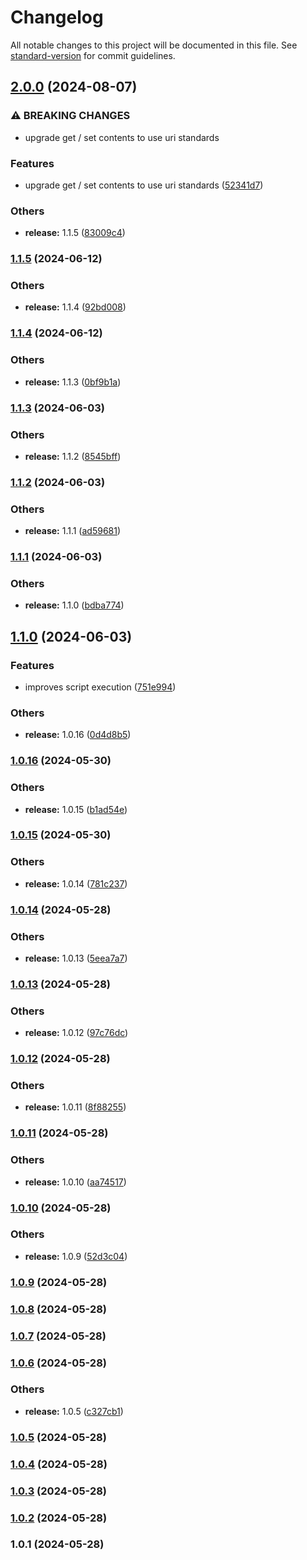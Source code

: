 # Changelog

All notable changes to this project will be documented in this file. See [standard-version](https://github.com/conventional-changelog/standard-version) for commit guidelines.

## [2.0.0](https://github.com/alelltech/azure-pipelines-task-commons/compare/v1.1.5...v2.0.0) (2024-08-07)


### ⚠ BREAKING CHANGES

* upgrade get / set contents to use uri standards

### Features

* upgrade get / set contents to use uri standards ([52341d7](https://github.com/alelltech/azure-pipelines-task-commons/commit/52341d730e09d9033cab5b112ca340cee356f21e))


### Others

* **release:** 1.1.5 ([83009c4](https://github.com/alelltech/azure-pipelines-task-commons/commit/83009c4c035705461045150efedb17024faf3be2))

### [1.1.5](https://github.com/alelltech/azure-pipelines-task-commons/compare/v1.1.4...v1.1.5) (2024-06-12)


### Others

* **release:** 1.1.4 ([92bd008](https://github.com/alelltech/azure-pipelines-task-commons/commit/92bd008a99a86ca18928b9a811f60ce4455cefa2))

### [1.1.4](https://github.com/alelltech/azure-pipelines-task-commons/compare/v1.1.3...v1.1.4) (2024-06-12)


### Others

* **release:** 1.1.3 ([0bf9b1a](https://github.com/alelltech/azure-pipelines-task-commons/commit/0bf9b1a77eb1e35f6c9180b1329b60ccf361c74b))

### [1.1.3](https://github.com/alelltech/azure-pipelines-task-commons/compare/v1.1.2...v1.1.3) (2024-06-03)


### Others

* **release:** 1.1.2 ([8545bff](https://github.com/alelltech/azure-pipelines-task-commons/commit/8545bffbb2985e5b29a045fe7d4f31b580b0eae7))

### [1.1.2](https://github.com/alelltech/azure-pipelines-task-commons/compare/v1.1.1...v1.1.2) (2024-06-03)


### Others

* **release:** 1.1.1 ([ad59681](https://github.com/alelltech/azure-pipelines-task-commons/commit/ad59681dea196afbb7f60f35fc8a397be7173c86))

### [1.1.1](https://github.com/alelltech/azure-pipelines-task-commons/compare/v1.1.0...v1.1.1) (2024-06-03)


### Others

* **release:** 1.1.0 ([bdba774](https://github.com/alelltech/azure-pipelines-task-commons/commit/bdba77411b13501b86583ecfc97b84263b05a73e))

## [1.1.0](https://github.com/alelltech/azure-pipelines-task-commons/compare/v1.0.16...v1.1.0) (2024-06-03)


### Features

* improves script execution ([751e994](https://github.com/alelltech/azure-pipelines-task-commons/commit/751e994b2edb94fe25e290b37aee2c667df402b1))


### Others

* **release:** 1.0.16 ([0d4d8b5](https://github.com/alelltech/azure-pipelines-task-commons/commit/0d4d8b5582cf4e4ad3217db1082b73b4d0bebf3d))

### [1.0.16](https://github.com/alelltech/azure-pipelines-task-commons/compare/v1.0.15...v1.0.16) (2024-05-30)


### Others

* **release:** 1.0.15 ([b1ad54e](https://github.com/alelltech/azure-pipelines-task-commons/commit/b1ad54eff7cced38e06f3277944eb3f77e5c1614))

### [1.0.15](https://github.com/alelltech/azure-pipelines-task-commons/compare/v1.0.14...v1.0.15) (2024-05-30)


### Others

* **release:** 1.0.14 ([781c237](https://github.com/alelltech/azure-pipelines-task-commons/commit/781c23785c97b30e78eb86038746f8af7e0d30cb))

### [1.0.14](https://github.com/alelltech/azure-pipelines-task-commons/compare/v1.0.13...v1.0.14) (2024-05-28)


### Others

* **release:** 1.0.13 ([5eea7a7](https://github.com/alelltech/azure-pipelines-task-commons/commit/5eea7a7e7e470c66e9680339cc06346fababc12d))

### [1.0.13](https://github.com/alelltech/azure-pipelines-task-commons/compare/v1.0.12...v1.0.13) (2024-05-28)


### Others

* **release:** 1.0.12 ([97c76dc](https://github.com/alelltech/azure-pipelines-task-commons/commit/97c76dc97872041e1f16cdc0d6132d13b2308d6d))

### [1.0.12](https://github.com/alelltech/azure-pipelines-task-commons/compare/v1.0.11...v1.0.12) (2024-05-28)


### Others

* **release:** 1.0.11 ([8f88255](https://github.com/alelltech/azure-pipelines-task-commons/commit/8f8825594238f5eeda74422f62e7d698560457fd))

### [1.0.11](https://github.com/alelltech/azure-pipelines-task-commons/compare/v1.0.10...v1.0.11) (2024-05-28)


### Others

* **release:** 1.0.10 ([aa74517](https://github.com/alelltech/azure-pipelines-task-commons/commit/aa74517adb6cb96b10b9804f79136d15ae0b80aa))

### [1.0.10](https://github.com/alelltech/azure-pipelines-task-commons/compare/v1.0.9...v1.0.10) (2024-05-28)


### Others

* **release:** 1.0.9 ([52d3c04](https://github.com/alelltech/azure-pipelines-task-commons/commit/52d3c0414910c3859e44fec856872437c4a792d9))

### [1.0.9](https://github.com/alelltech/azure-pipelines-task-commons/compare/v1.0.8...v1.0.9) (2024-05-28)

### [1.0.8](https://github.com/alelltech/azure-pipelines-task-commons/compare/v1.0.7...v1.0.8) (2024-05-28)

### [1.0.7](https://github.com/alelltech/azure-pipelines-task-commons/compare/v1.0.6...v1.0.7) (2024-05-28)

### [1.0.6](https://github.com/alelltech/azure-pipelines-task-commons/compare/v1.0.5...v1.0.6) (2024-05-28)


### Others

* **release:** 1.0.5 ([c327cb1](https://github.com/alelltech/azure-pipelines-task-commons/commit/c327cb145ba36d660207c138e8431b15376e3905))

### [1.0.5](https://github.com/alelltech/azure-pipelines-task-commons/compare/v1.0.4...v1.0.5) (2024-05-28)

### [1.0.4](https://github.com/alelltech/azure-pipelines-task-commons/compare/v1.0.3...v1.0.4) (2024-05-28)

### [1.0.3](https://github.com/alelltech/azure-pipelines-task-commons/compare/v1.0.2...v1.0.3) (2024-05-28)

### [1.0.2](https://github.com/alelltech/azure-pipelines-task-commons/compare/v1.0.1...v1.0.2) (2024-05-28)

### 1.0.1 (2024-05-28)
